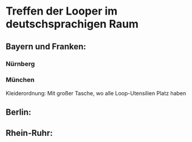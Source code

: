 # Treffen der Looper im deutschsprachigen Raum

## Bayern und Franken:

### Nürnberg

### München
Kleiderordnung: Mit großer Tasche, wo alle Loop-Utensilien Platz haben

## Berlin:

## Rhein-Ruhr:
